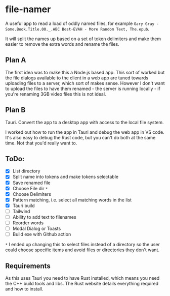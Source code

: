 # file-namer

A useful app to read a load of oddly named files, for example `Gary Gray - Some.Book.Title.00._.ABC Best-EVAH - More Random Text, The.epub`.

It will split the names up based on a set of token delimiters and make them easier to remove the extra words and rename the files.

## Plan A
The first idea was to make this a Node.js based app.  This sort of worked but the file dialogs available to the client in a web app are tuned towards uploading files to a server, which sort of makes sense.  However I don't want to upload the files to have them renamed - the server is running locally - if you're renaming 3GB video files this is not ideal.

## Plan B
Tauri.  Convert the app to a desktop app with access to the local file system.

I worked out how to run the app in Tauri and debug the web app in VS code.  It's also easy to debug the Rust code, but you can't do both at the same time.  Not that you'd really want to.

## ToDo:

- [x] List directory
- [x] Split name into tokens and make tokens selectable
- [x] Save renamed file 
- [x] Choose File dir `*`
- [x] Choose Delimiters
- [x] Pattern matching, i.e. select all matching words in the list
- [x] Tauri build
- [ ] Tailwind
- [ ] Ability to add text to filenames
- [ ] Reorder words
- [ ] Modal Dialog or Toasts
- [ ] Build exe with Github action

`*` I ended up changing this to select files instead of a directory so the user could choose specific items and avoid files or directories they don't want.

## Requirements
As this uses Tauri you need to have Rust installed, which means you need the C++ build tools and libs.  The Rust website details everything required and how to install.
